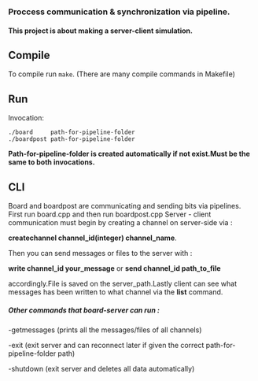 ### Proccess communication & synchronization via pipeline.

#### This project is about making a server-client simulation.

## Compile

To compile run `make`.
	(There are many compile commands in Makefile)

## Run

Invocation:

	./board     path-for-pipeline-folder
	./boardpost path-for-pipeline-folder

**Path-for-pipeline-folder is created automatically if not exist.Must be the same to both invocations.**

## CLI

Board and boardpost are communicating and sending bits via pipelines.
First run board.cpp and then run boardpost.cpp
Server - client communication must begin by creating a channel on server-side via :

**createchannel channel_id(integer) channel_name**.

Then you can send messages or files to the server with :

**write channel_id your_message** or **send channel_id path_to_file** 

accordingly.File is saved on the server_path.Lastly client can see what messages has been written to what channel via the **list** command.


##### Other commands that board-server can run : 

-getmessages (prints all the messages/files of all channels)

-exit (exit server and can reconnect later if given the correct path-for-pipeline-folder path)

-shutdown (exit server and deletes all data automatically)

